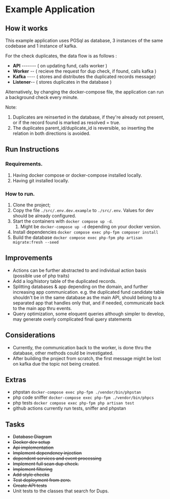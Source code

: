 # Example Application

## How it works
This example application uses PGSql as database, 3 instances of the same codebase and 1 instance of kafka.

For the check duplicates, the data flow is as follows :

 - **API** ------- ( on updating fund, calls worker )
 - **Worker** -- ( recieve the request for dup check, if found, calls kafka )
 - **Kafka** ---- ( stores and distributes the duplicated records message)
 - **Listener**-- ( stores duplicates in the database )

Alternatively, by changing the docker-compose file, the application can run a background check every minute.

Note: 
1. Duplicates are reinserted in the database, if they're already not present, or if the record found is marked as resolved = true. 
2. The duplicates parent_id/duplicate_id is reversible, so inserting the relation in both directions is avoided. 

## Run Instructions

### Requirements.
1. Having docker compose or docker-compose installed locally.
2. Having git installed locally.

### How to run.
1. Clone the project;
2. Copy the file `./src/.env.dev.example` to `./src/.env`. Values for dev should be already configured.
3. Start the containers with `docker compose up -d`.
   1. Might be  `docker-compose up -d` depending on your docker version.
4. Install dependencies `docker compose exec php-fpm composer install`
5. Build the database `docker compose exec php-fpm php artisan migrate:fresh --seed`

## Improvements
- Actions can be further abstracted to and individual action basis (possible use of php traits) 
- Add a log/history table of the duplicated records.
- Splitting databases & app depending on the domain, and further increasing app communication. e.g. the duplicated fund candidate table shouldn't be in the same database as the main API, should belong to a separated app that handles only that, and if needed, communicate back to the main app thru events.
- Query optimization, some eloquent queries although simpler to develop, may generate overly complicated final query statements

## Considerations
- Currently, the communication back to the worker, is done thru the database, other methods could be investigated.
- After building the project from scratch, the first message might be lost on kafka due the topic not being created.

## Extras
- phpstan `docker-compose exec php-fpm ./vendor/bin/phpstan`
- php code sniffer `docker-compose exec php-fpm ./vendor/bin/phpcs`
- php tests `docker compose exec php-fpm php artisan test`
- github actions currently run tests, sniffer and phpstan

## Tasks
- ~~Database Diagram~~
- ~~Docker dev setup~~
- ~~Api implementation~~
- ~~Implement dependency injection~~
- ~~dependent services and event processing~~
- ~~Implement full scan dup check.~~
- ~~Implement filtering~~
- ~~Add style checks~~
- ~~Test deployment from zero.~~
- ~~Create API tests~~
- Unit tests to the classes that search for Dups.
